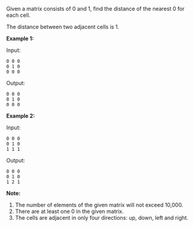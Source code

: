 Given a matrix consists of 0 and 1, find the distance of the nearest 0 for each cell.

The distance between two adjacent cells is 1.

**Example 1:** 

Input:

```
0 0 0
0 1 0
0 0 0
```

Output:

```
0 0 0
0 1 0
0 0 0
```

**Example 2:** 

Input:

```
0 0 0
0 1 0
1 1 1
```

Output:

```
0 0 0
0 1 0
1 2 1
```

**Note:**

 1. The number of elements of the given matrix will not exceed 10,000.
 2. There are at least one 0 in the given matrix.
 3. The cells are adjacent in only four directions: up, down, left and right.
